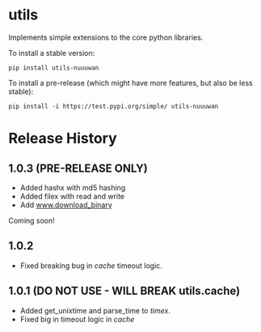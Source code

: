 # utils

Implements simple extensions to the core python libraries.

To install a stable version:

```
pip install utils-nuuuwan
```

To install a pre-release (which might have more features, but also be
less stable):

```
pip install -i https://test.pypi.org/simple/ utils-nuuuwan
```

# Release History

## 1.0.3 (PRE-RELEASE ONLY)

* Added hashx with md5 hashing
* Added filex with read and write
* Add www.download_binary

Coming soon!

## 1.0.2

* Fixed breaking bug in *cache* timeout logic.


## 1.0.1 (DO NOT USE - WILL BREAK utils.cache)

* Added get_unixtime and parse_time to *timex*.
* Fixed big in timeout logic in *cache*
